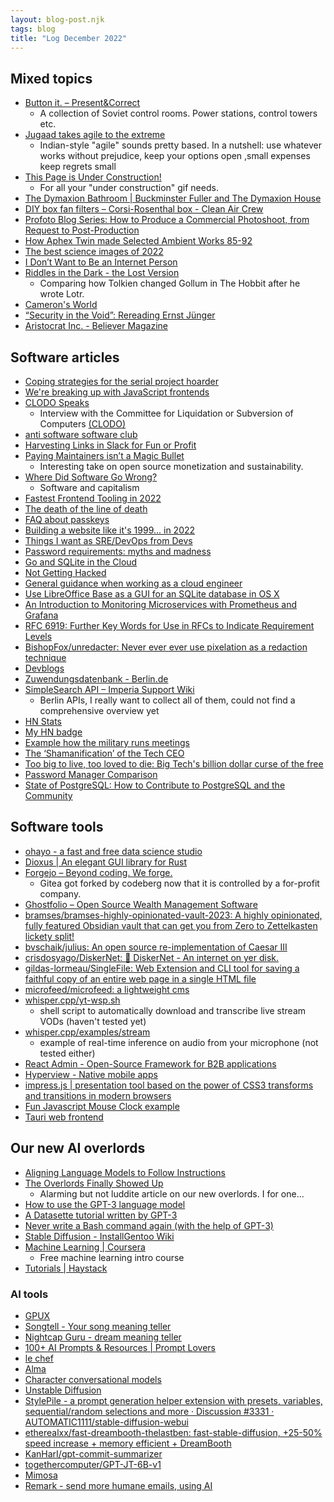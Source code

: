 ```yaml
---
layout: blog-post.njk
tags: blog
title: "Log December 2022"
---
```


## Mixed topics

- [Button it. – Present&Correct](http://blog.presentandcorrect.com/27986-2)
  - A collection of Soviet control rooms. Power stations, control towers etc.
- [Jugaad takes agile to the extreme](https://blog.georgovassilis.com/2020/09/13/draft-jugaad-takes-agile-to-the-extreme/)
  - Indian-style "agile" sounds pretty based. In a nutshell: use whatever works without prejudice, keep your options open
    ,small expenses keep regrets small
- [This Page is Under Construction!](http://www.textfiles.com/underconstruction/)
  - For all your "under construction" gif needs.
- [The Dymaxion Bathroom | Buckminster Fuller and The Dymaxion House](https://blogs.uoregon.edu/dymaxionhouse/the-dymaxion-bathroom/)
- [DIY box fan filters – Corsi-Rosenthal box - Clean Air Crew](https://cleanaircrew.org/box-fan-filters/)
- [Profoto Blog Series: How to Produce a Commercial Photoshoot, from Request to Post-Production](https://www.zhangjingna.com/blog/2014/06/profoto-blog-series-commercial)
- [How Aphex Twin made Selected Ambient Works 85-92](https://www.musicradar.com/news/how-aphex-twin-made-saw-85-92)
- [The best science images of 2022](https://www.nature.com/immersive/d41586-022-04372-2/index.html)
- [I Don’t Want to Be an Internet Person](https://www.palladiummag.com/2022/11/04/i-do-not-want-to-be-an-internet-person/#)
- [Riddles in the Dark - the Lost Version](https://www.ringgame.net/riddles.html)
  - Comparing how Tolkien changed Gollum in The Hobbit after he wrote Lotr.
- [Cameron's World](https://www.cameronsworld.net/)
- [“Security in the Void”: Rereading Ernst Jünger](https://www.theparisreview.org/blog/2022/12/14/security-in-the-void-rereading-ernst-junger/)
- [Aristocrat Inc. - Believer Magazine](https://www.thebeliever.net/aristocrat-inc/)

## Software articles

- [Coping strategies for the serial project hoarder](https://simonwillison.net/2022/Nov/26/productivity/)
- [We're breaking up with JavaScript frontends](http://triskweline.de/unpoly-rugb/#/)
- [CLODO Speaks](http://www.processedworld.com/Issues/issue10/i10clodo.htm)
  - Interview with the Committee for Liquidation or Subversion of Computers [(CLODO)](https://en.wikipedia.org/wiki/CLODO)
- [anti software software club](https://antisoftware.club/)
- [Harvesting Links in Slack for Fun or Profit](https://blog.canonic.security/harvesting-links-in-slack-for-fun-or-profit/)
- [Paying Maintainers isn’t a Magic Bullet](https://blog.hansenpartnership.com/paying-maintainers-isnt-a-magic-bullet/)
  - Interesting take on open source monetization and sustainability.
- [Where Did Software Go Wrong?](https://blog.jse.li/posts/software/)
  - Software and capitalism
- [Fastest Frontend Tooling in 2022](https://cpojer.net/posts/fastest-frontend-tooling-in-2022)
- [The death of the line of death](https://emilymstark.com/2022/12/18/death-to-the-line-of-death.html)
- [FAQ about passkeys](https://www.yubico.com/blog/a-yubico-faq-about-passkeys/)
- [Building a website like it's 1999... in 2022](https://localghost.dev/blog/building-a-website-like-it-s-1999-in-2022/)
- [Things I want as SRE/DevOps from Devs](https://oschvr.com/posts/what-id-like-as-sre/)
- [Password requirements: myths and madness](https://www.franzoni.eu/password-requirements-myths-madness/)
- [Go and SQLite in the Cloud](https://www.golang.dk/articles/go-and-sqlite-in-the-cloud)
- [Not Getting Hacked](https://www.jefftk.com/p/not-getting-hacked)
- [General guidance when working as a cloud engineer](https://www.lockedinspace.com/posts/001.html)
- [Use LibreOffice Base as a GUI for an SQLite database in OS X](https://www.andrewheiss.com/blog/2016/02/10/libreoffice-base-sqlite-odbc-osx/)
- [An Introduction to Monitoring Microservices with Prometheus and Grafana](https://navendu.me/posts/introduction-to-monitoring-microservices/)
- [RFC 6919: Further Key Words for Use in RFCs to Indicate Requirement Levels](https://www.rfc-editor.org/rfc/rfc6919#section-5)
- [BishopFox/unredacter: Never ever ever use pixelation as a redaction technique](https://github.com/BishopFox/unredacter)
- [Devblogs](https://devblogs.co/)
- [Zuwendungsdatenbank - Berlin.de](https://www.berlin.de/sen/finanzen/service/zuwendungsdatenbank/index.php/api.html)
- [SimpleSearch API – Imperia Support Wiki](https://support.berlin.de/wiki/index.php/SimpleSearch_API)
  - Berlin APIs, I really want to collect all of them, could not find a comprehensive overview yet
- [HN Stats](https://hackernews-insight.vercel.app/user-analysis)
- [My HN badge](https://hnbadges.netlify.app/?user=vinckr)
- [Example how the military runs meetings](https://studylib.net/doc/5573463/b2c2wg-7-minute-drills-and-tf-one-team-battle-rhythm)
- [The ‘Shamanification’ of the Tech CEO](https://www.wired.com/story/health-business-deprivation-technology/)
- [Too big to live, too loved to die: Big Tech's billion dollar curse of the free](https://www.theregister.com/2022/12/26/opinion_column_alexa/)
- [Password Manager Comparison](https://password-manager.soft-wa.re/)
- [State of PostgreSQL: How to Contribute to PostgreSQL and the Community](https://www.timescale.com/blog/state-of-postgresql-how-to-contribute-to-postgresql-and-the-community/)

## Software tools

- [ohayo - a fast and free data science studio](https://v20.ohayo.computer/)
- [Dioxus | An elegant GUI library for Rust](https://dioxuslabs.com/)
- [Forgejo – Beyond coding. We forge.](https://forgejo.org/)
  - Gitea got forked by codeberg now that it is controlled by a for-profit company.
- [Ghostfolio – Open Source Wealth Management Software](https://ghostfol.io/en/resources)
- [bramses/bramses-highly-opinionated-vault-2023: A highly opinionated, fully featured Obsidian vault that can get you from Zero to Zettelkasten lickety split!](https://github.com/bramses/bramses-highly-opinionated-vault-2023)
- [bvschaik/julius: An open source re-implementation of Caesar III](https://github.com/bvschaik/julius)
- [crisdosyago/DiskerNet: 💾 DiskerNet - An internet on yer disk.](https://github.com/crisdosyago/Diskernet)
- [gildas-lormeau/SingleFile: Web Extension and CLI tool for saving a faithful copy of an entire web page in a single HTML file](https://github.com/gildas-lormeau/SingleFile)
- [microfeed/microfeed: a lightweight cms](https://github.com/microfeed/microfeed)
- [whisper.cpp/yt-wsp.sh](https://github.com/ggerganov/whisper.cpp/blob/master/examples/yt-wsp.sh)
  - shell script to automatically download and transcribe live stream VODs (haven't tested yet)
- [whisper.cpp/examples/stream](https://github.com/ggerganov/whisper.cpp/tree/master/examples/stream)
  - example of real-time inference on audio from your microphone (not tested either)
- [React Admin - Open-Source Framework for B2B applications](https://marmelab.com/react-admin/)
- [Hyperview - Native mobile apps](https://hyperview.org/)
- [impress.js | presentation tool based on the power of CSS3 transforms and transitions in modern browsers](https://impress.js.org/#/bored)
- [Fun Javascript Mouse Clock example](https://codepen.io/maheshambure21/pen/ZGevNP)
- [Tauri web frontend](https://tauri.app/)

## Our new AI overlords

- [Aligning Language Models to Follow Instructions](https://openai.com/blog/instruction-following/)
- [The Overlords Finally Showed Up](https://danielbmarkham.com/the-overlords-finally-showed-up/)
  - Alarming but not luddite article on our new overlords. I for one...
- [How to use the GPT-3 language model](https://simonwillison.net/2022/Jun/5/play-with-gpt3/)
- [A Datasette tutorial written by GPT-3](https://simonwillison.net/2022/May/31/a-datasette-tutorial-written-by-gpt-3/)
- [Never write a Bash command again (with the help of GPT-3)](https://musings.yasyf.com/never-write-a-bash-command-again-with-gpt-3/)
- [Stable Diffusion - InstallGentoo Wiki](https://wiki.installgentoo.com/wiki/Stable_Diffusion)
- [Machine Learning | Coursera](https://www.coursera.org/specializations/machine-learning-introduction)
  - Free machine learning intro course
- [Tutorials | Haystack](https://haystack.deepset.ai/tutorials)

### AI tools

- [GPUX](https://explorer.gpux.ai/inference)
- [Songtell - Your song meaning teller](https://www.songtell.com/)
- [Nightcap Guru - dream meaning teller](https://www.nightcap.guru/)
- [100+ AI Prompts & Resources | Prompt Lovers](https://trello.com/b/4BPkSY1w/100-ai-prompts-resources-prompt-lovers)
- [le chef](https://www.lechef.fyi/)
- [Alma](https://www.alma.sh/)
- [Character conversational models](https://beta.character.ai/)
- [Unstable Diffusion](https://discord.gg/unstablediffusion)
- [StylePile - a prompt generation helper extension with presets, variables, sequential/random selections and more · Discussion #3331 · AUTOMATIC1111/stable-diffusion-webui](https://github.com/AUTOMATIC1111/stable-diffusion-webui/discussions/3331)
- [etherealxx/fast-dreambooth-thelastben: fast-stable-diffusion, +25-50% speed increase + memory efficient + DreamBooth](https://github.com/etherealxx/fast-dreambooth-thelastben)
- [KanHarI/gpt-commit-summarizer](https://github.com/KanHarI/gpt-commit-summarizer)
- [togethercomputer/GPT-JT-6B-v1](https://huggingface.co/togethercomputer/GPT-JT-6B-v1)
- [Mimosa](https://mimosa.so/)
- [Remark - send more humane emails, using AI](https://remarkai.in/)
